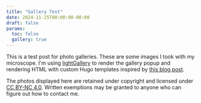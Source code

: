 ```yaml
---
title: "Gallery Test"
date: 2024-11-25T00:00:00-08:00
draft: false
params:
  toc: false
  gallery: true
---
```


This is a test post for photo galleries. These are some images I took with my microscope. I'm using [lightGallery](https://www.lightgalleryjs.com/) to render the gallery popup and rendering HTML with custom Hugo templates inspired by [this blog post](https://blog.cavelab.dev/2021/04/photo-gallery-posts/).

The photos displayed here are retained under copyright and licensed under [CC BY-NC 4.0](https://creativecommons.org/licenses/by-nc/4.0/). Written exemptions may be granted to anyone who can figure out how to contact me.